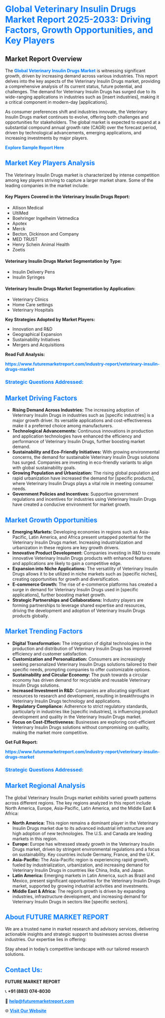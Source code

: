 <h1 style="color: #007BFF;">Global Veterinary Insulin Drugs Market Report 2025-2033: Driving Factors, Growth Opportunities, and Key Players</h1>

<section id="overview">
<h2>Market Report Overview</h2>
<p>The <a href="https://www.futuremarketreport.com/industry-report/veterinary-insulin-drugs-market" style="color: #007BFF; text-decoration: none;"><strong>Global Veterinary Insulin Drugs Market</strong></a> is witnessing significant growth, driven by increasing demand across various industries. This report delves into the key aspects of the Veterinary Insulin Drugs market, providing a comprehensive analysis of its current status, future potential, and challenges. The demand for Veterinary Insulin Drugs has surged due to its wide-ranging applications in industries such as [insert industries], making it a critical component in modern-day [applications].</p>
<p>As consumer preferences shift and industries innovate, the Veterinary Insulin Drugs market continues to evolve, offering both challenges and opportunities for stakeholders. The global market is expected to expand at a substantial compound annual growth rate (CAGR) over the forecast period, driven by technological advancements, emerging applications, and increasing investments by major players.</p>
</section>

<section id="overview">
<p><a href="https://www.futuremarketreport.com/request-sample/reportId=78640" style="color: #007BFF; text-decoration: none;"><strong>Explore Sample Report Here</strong></a></p>
</section>

<section id="key-players">
<h2 style="color: #007BFF;">Market Key Players Analysis</h2>
<p>The Veterinary Insulin Drugs market is characterized by intense competition among key players striving to capture a larger market share. Some of the leading companies in the market include:</p>
<h4>Key Players Covered in the Veterinary Insulin Drugs Report:</h4>
<ul><li>Allison Medical</li><li>UltiMed</li><li>Boehringer Ingelheim Vetmedica</li><li>Apotex</li><li>Merck</li><li>Becton, Dickinson and Company</li><li>MED TRUST</li><li>Henry Schein Animal Health</li><li>Zoetis</li></ul>
<h4>Veterinary Insulin Drugs Market Segmentation by Type:</h4>
<ul><li>Insulin Delivery Pens</li><li>Insulin Syringes</li></ul>

<h4>Veterinary Insulin Drugs Market Segmentation by Application:</h4>
<ul><li>Veterinary Clinics</li><li>Home Care settings</li><li>Veterinary Hospitals</li></ul>
<p><strong>Key Strategies Adopted by Market Players:</strong></p>
<ul>
<li>Innovation and R&D</li>
<li>Geographical Expansion</li>
<li>Sustainability Initiatives</li>
<li>Mergers and Acquisitions</li>
</ul>
</section>

<section>
<p><strong>Read Full Analysis: </strong></p><a href="https://www.futuremarketreport.com/industry-report/veterinary-insulin-drugs-market" style="color: #007BFF; text-decoration: none;"><strong>https://www.futuremarketreport.com/industry-report/veterinary-insulin-drugs-market</strong></a>
<h3 style="color: #007BFF;">Strategic Questions Addressed:</h3>
</section>

<section id="driving-factors">
<h2 style="color: #007BFF;">Market Driving Factors</h2>
<ul>
<li><strong>Rising Demand Across Industries:</strong> The increasing adoption of Veterinary Insulin Drugs in industries such as [specific industries] is a major growth driver. Its versatile applications and cost-effectiveness make it a preferred choice among manufacturers.</li>
<li><strong>Technological Advancements:</strong> Continuous innovations in production and application technologies have enhanced the efficiency and performance of Veterinary Insulin Drugs, further boosting market demand.</li>
<li><strong>Sustainability and Eco-Friendly Initiatives:</strong> With growing environmental concerns, the demand for sustainable Veterinary Insulin Drugs solutions has surged. Companies are investing in eco-friendly variants to align with global sustainability goals.</li>
<li><strong>Growing Population and Urbanization:</strong> The rising global population and rapid urbanization have increased the demand for [specific products], where Veterinary Insulin Drugs plays a vital role in meeting consumer needs.</li>
<li><strong>Government Policies and Incentives:</strong> Supportive government regulations and incentives for industries using Veterinary Insulin Drugs have created a conducive environment for market growth.</li>
</ul>
</section>

<section id="growth-opportunities">
<h2 style="color: #007BFF;">Market Growth Opportunities</h2>
<ul>
<li><strong>Emerging Markets:</strong> Developing economies in regions such as Asia-Pacific, Latin America, and Africa present untapped potential for the Veterinary Insulin Drugs market. Increasing industrialization and urbanization in these regions are key growth drivers.</li>
<li><strong>Innovative Product Development:</strong> Companies investing in R&D to create innovative Veterinary Insulin Drugs products with enhanced features and applications are likely to gain a competitive edge.</li>
<li><strong>Expansion into Niche Applications:</strong> The versatility of Veterinary Insulin Drugs allows it to be utilized in niche markets such as [specific niches], creating opportunities for growth and diversification.</li>
<li><strong>E-commerce Growth:</strong> The rise of e-commerce platforms has created a surge in demand for Veterinary Insulin Drugs used in [specific applications], further boosting market growth.</li>
<li><strong>Strategic Partnerships and Collaborations:</strong> Industry players are forming partnerships to leverage shared expertise and resources, driving the development and adoption of Veterinary Insulin Drugs products globally.</li>
</ul>
</section>

<section id="trending-factors">
<h2 style="color: #007BFF;">Market Trending Factors</h2>
<ul>
<li><strong>Digital Transformation:</strong> The integration of digital technologies in the production and distribution of Veterinary Insulin Drugs has improved efficiency and customer satisfaction.</li>
<li><strong>Customization and Personalization:</strong> Consumers are increasingly seeking personalized Veterinary Insulin Drugs solutions tailored to their specific needs, prompting companies to offer customizable options.</li>
<li><strong>Sustainability and Circular Economy:</strong> The push towards a circular economy has driven demand for recyclable and reusable Veterinary Insulin Drugs solutions.</li>
<li><strong>Increased Investment in R&D:</strong> Companies are allocating significant resources to research and development, resulting in breakthroughs in Veterinary Insulin Drugs technology and applications.</li>
<li><strong>Regulatory Compliance:</strong> Adherence to strict regulatory standards, particularly in industries like [specific industries], is influencing product development and quality in the Veterinary Insulin Drugs market.</li>
<li><strong>Focus on Cost-Effectiveness:</strong> Businesses are exploring cost-efficient Veterinary Insulin Drugs solutions without compromising on quality, making the market more competitive.</li>
</ul>
</section>

<section>
<p><strong>Get Full Report: </strong></p><a href="https://www.futuremarketreport.com/industry-report/veterinary-insulin-drugs-market" style="color: #007BFF; text-decoration: none;"><strong>https://www.futuremarketreport.com/industry-report/veterinary-insulin-drugs-market</strong></a>
<h3 style="color: #007BFF;">Strategic Questions Addressed:</h3>
</section>


<section id="regional-analysis">
<h2 style="color: #007BFF;">Market Regional Analysis</h2>
<p>The global Veterinary Insulin Drugs market exhibits varied growth patterns across different regions. The key regions analyzed in this report include North America, Europe, Asia-Pacific, Latin America, and the Middle East & Africa:</p>
<ul>
<li><strong>North America:</strong> This region remains a dominant player in the Veterinary Insulin Drugs market due to its advanced industrial infrastructure and high adoption of new technologies. The U.S. and Canada are leading markets in this region.</li>
<li><strong>Europe:</strong> Europe has witnessed steady growth in the Veterinary Insulin Drugs market, driven by stringent environmental regulations and a focus on sustainability. Key countries include Germany, France, and the U.K.</li>
<li><strong>Asia-Pacific:</strong> The Asia-Pacific region is experiencing rapid growth, fueled by industrialization, urbanization, and increasing demand for Veterinary Insulin Drugs in countries like China, India, and Japan.</li>
<li><strong>Latin America:</strong> Emerging markets in Latin America, such as Brazil and Mexico, present significant opportunities for the Veterinary Insulin Drugs market, supported by growing industrial activities and investments.</li>
<li><strong>Middle East & Africa:</strong> The region’s growth is driven by expanding industries, infrastructure development, and increasing demand for Veterinary Insulin Drugs in sectors like [specific sectors].</li>
</ul>
</section>

<footer>
<h2 style="color: #007BFF;">About FUTURE MARKET REPORT</h2>
<p>We are a trusted name in market research and advisory services, delivering actionable insights and strategic support to businesses across diverse industries. Our expertise lies in offering:</p>

<p>Stay ahead in today’s competitive landscape with our tailored research solutions.</p>

<h2 style="color: #007BFF;">Contact Us:</h2>
<p><strong>FUTURE MARKET REPORT</strong></p>
<p>📞 <strong>+91 (883) 074-8030</strong></p>
<p>📧 <strong><a href="mailto:help@futuremarketreport.com" style="color: #007BFF;">help@futuremarketreport.com</a></strong></p>
<p>🌐 <strong><a href="https://www.futuremarketreport.com/" style="color: #007BFF;">Visit Our Website</a></strong></p>
</footer>